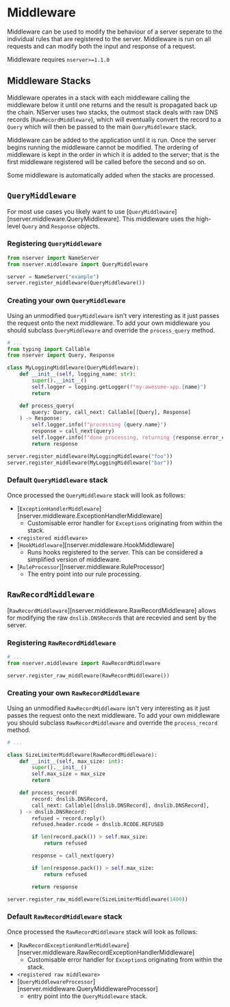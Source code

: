# Middleware

Middleware can be used to modify the behaviour of a server seperate to the individual rules that are registered to the server. Middleware is run on all requests and can modify both the input and response of a request.

Middleware requires `nserver>=1.1.0`

## Middleware Stacks

Middleware operates in a stack with each middleware calling the middleware below it until one returns and the result is propagated back up the chain. NServer uses two stacks, the outmost stack deals with raw DNS records (`RawRecordMiddleware`), which will eventually convert the record to a `Query` which will then be passed to the main `QueryMiddleware` stack.

Middleware can be added to the application until it is run. Once the server begins running the middleware cannot be modified. The ordering of middleware is kept in the order in which it is added to the server; that is the first middleware registered will be called before the second and so on.

Some middleware is automatically added when the stacks are processed.

## `QueryMiddleware`

For most use cases you likely want to use [`QueryMiddleware`][nserver.middleware.QueryMiddleware]. This middleware uses the high-level `Query` and `Response` objects.

### Registering `QueryMiddleware`

```python
from nserver import NameServer
from nserver.middleware import QueryMiddleware

server = NameServer("example")
server.register_middleware(QueryMiddleware())
```

### Creating your own `QueryMiddleware`

Using an unmodified `QueryMiddleware` isn't very interesting as it just passes the request onto the next middleware. To add your own middleware you should subclass `QueryMiddleware` and override the `process_query` method.

```python
# ...
from typing import Callable
from nserver import Query, Response

class MyLoggingMiddleware(QueryMiddleware):
    def __init__(self, logging_name: str):
        super().__init__()
        self.logger = logging.getLogger(f"my-awesome-app.{name}")
        return

    def process_query(
        query: Query, call_next: Callable[[Query], Response]
    ) -> Response:
        self.logger.info(f"processing {query.name}")
        response = call_next(query)
        self.logger.info(f"done processing, returning {response.error_code}")
        return response

server.register_middleware(MyLoggingMiddleware("foo"))
server.register_middleware(MyLoggingMiddleware("bar"))
```

### Default `QueryMiddleware` stack

Once processed the `QueryMiddleware` stack will look as follows:

- [`ExceptionHandlerMiddleware`][nserver.middleware.ExceptionHandlerMiddleware]
  - Customisable error handler for `Exception`s originating from within the stack.
- `<registered middleware>`
- [`HookMiddleware`][nserver.middleware.HookMiddleware]
  - Runs hooks registered to the server. This can be considered a simplified version of middleware.
- [`RuleProcessor`][nserver.middleware.RuleProcessor]
  - The entry point into our rule processing.


## `RawRecordMiddleware`

[`RawRecordMiddleware`][nserver.middleware.RawRecordMiddleware] allows for modifying the raw `dnslib.DNSRecord`s that are recevied and sent by the server.

### Registering `RawRecordMiddleware`

```python
# ...
from nserver.middleware import RawRecordMiddleware

server.register_raw_middleware(RawRecordMiddleware())
```

### Creating your own `RawRecordMiddleware`

Using an unmodified `RawRecordMiddleware` isn't very interesting as it just passes the request onto the next middleware. To add your own middleware you should subclass `RawRecordMiddleware` and override the `process_record` method.

```python
# ...

class SizeLimiterMiddleware(RawRecordMiddleware):
    def __init__(self, max_size: int):
        super().__init__()
        self.max_size = max_size
        return

    def process_record(
        record: dnslib.DNSRecord,
        call_next: Callable[[dnslib.DNSRecord], dnslib.DNSRecord],
    ) -> dnslib.DNSRecord:
        refused = record.reply()
        refused.header.rcode = dnslib.RCODE.REFUSED

        if len(record.pack()) > self.max_size:
            return refused

        response = call_next(query)

        if len(response.pack()) > self.max_size:
            return refused

        return response

server.register_raw_middleware(SizeLimiterMiddleware(1400))
```

### Default `RawRecordMiddleware` stack

Once processed the `RawRecordMiddleware` stack will look as follows:

- [`RawRecordExceptionHandlerMiddleware`][nserver.middleware.RawRecordExceptionHandlerMiddleware]
  - Customisable error handler for `Exception`s originating from within the stack.
- `<registered raw middleware>`
- [`QueryMiddlewareProcessor`][nserver.middleware.QueryMiddlewareProcessor]
  - entry point into the `QueryMiddleware` stack.
